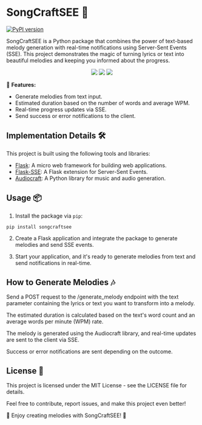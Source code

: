 # SongCraftSEE 🎵

[![PyPI version](https://badge.fury.io/py/SongCraftSEE.svg)](https://badge.fury.io/py/SongCraftSEE)

SongCraftSEE is a Python package that combines the power of text-based melody generation with real-time notifications using Server-Sent Events (SSE). This project demonstrates the magic of turning lyrics or text into beautiful melodies and keeping you informed about the progress.

<p align="center">
  <img src="https://img.shields.io/badge/flask-%23000.svg?style=for-the-badge&logo=flask&logoColor=white" />
  <img src="https://img.shields.io/badge/gunicorn-%298729.svg?style=for-the-badge&logo=gunicorn&logoColor=white" />
  <img src="https://img.shields.io/badge/python-3670A0?style=for-the-badge&logo=python&logoColor=ffdd54" />
</p>

🚀 **Features:**
- Generate melodies from text input.
- Estimated duration based on the number of words and average WPM.
- Real-time progress updates via SSE.
- Send success or error notifications to the client.

## Implementation Details 🛠️

This project is built using the following tools and libraries:

- [Flask](https://flask.palletsprojects.com/): A micro web framework for building web applications.
- [Flask-SSE](https://flask-sse.readthedocs.io/): A Flask extension for Server-Sent Events.
- [Audiocraft](https://github.com/yourusername/audiocraft): A Python library for music and audio generation.

## Usage 📦

1. Install the package via `pip`:

```bash
pip install songcraftsee
```

2. Create a Flask application and integrate the package to generate melodies and send SSE events.

3. Start your application, and it's ready to generate melodies from text and send notifications in real-time.

## How to Generate Melodies 🎶

Send a POST request to the /generate_melody endpoint with the text parameter containing the lyrics or text you want to transform into a melody.

The estimated duration is calculated based on the text's word count and an average words per minute (WPM) rate.

The melody is generated using the Audiocraft library, and real-time updates are sent to the client via SSE.

Success or error notifications are sent depending on the outcome.

## License 📜
This project is licensed under the MIT License - see the LICENSE file for details.

Feel free to contribute, report issues, and make this project even better!

🌟 Enjoy creating melodies with SongCraftSEE! 🌟
